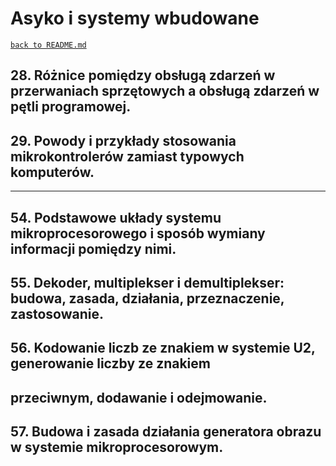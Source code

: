 # Asyko i systemy wbudowane
[`back to README.md`](../README.md)
## 28. Różnice pomiędzy obsługą zdarzeń w przerwaniach sprzętowych a obsługą zdarzeń w pętli programowej.
## 29. Powody i przykłady stosowania mikrokontrolerów zamiast typowych komputerów. 
---
## 54. Podstawowe układy systemu mikroprocesorowego i sposób wymiany informacji pomiędzy nimi.
## 55. Dekoder, multiplekser i demultiplekser: budowa, zasada, działania, przeznaczenie, zastosowanie.
## 56. Kodowanie liczb ze znakiem w systemie U2, generowanie liczby ze znakiem
## przeciwnym, dodawanie i odejmowanie.
## 57. Budowa i zasada działania generatora obrazu w systemie mikroprocesorowym. 
